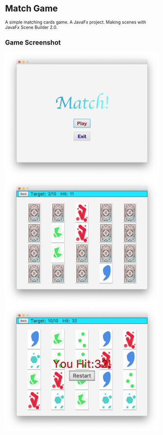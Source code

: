 # Match Game
A simple matching cards game.
A JavaFx project.
Making scenes with JavaFx Scene Builder 2.0.
## Game Screenshot

![image](https://github.com/jeannineshiu/Match-Game/blob/master/menu.png)
![image](https://github.com/jeannineshiu/Match-Game/blob/master/game.png)
![image](https://github.com/jeannineshiu/Match-Game/blob/master/finish.png)
